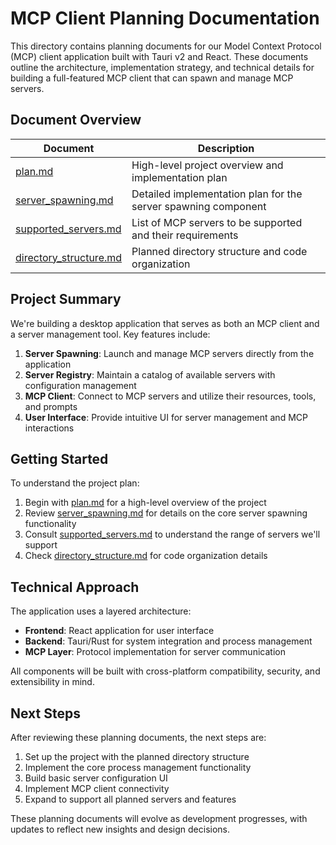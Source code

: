 # MCP Client Planning Documentation

This directory contains planning documents for our Model Context Protocol (MCP) client application built with Tauri v2 and React. These documents outline the architecture, implementation strategy, and technical details for building a full-featured MCP client that can spawn and manage MCP servers.

## Document Overview

| Document | Description |
|----------|-------------|
| [plan.md](plan.md) | High-level project overview and implementation plan |
| [server_spawning.md](server_spawning.md) | Detailed implementation plan for the server spawning component |
| [supported_servers.md](supported_servers.md) | List of MCP servers to be supported and their requirements |
| [directory_structure.md](directory_structure.md) | Planned directory structure and code organization |

## Project Summary

We're building a desktop application that serves as both an MCP client and a server management tool. Key features include:

1. **Server Spawning**: Launch and manage MCP servers directly from the application
2. **Server Registry**: Maintain a catalog of available servers with configuration management
3. **MCP Client**: Connect to MCP servers and utilize their resources, tools, and prompts
4. **User Interface**: Provide intuitive UI for server management and MCP interactions

## Getting Started

To understand the project plan:

1. Begin with [plan.md](plan.md) for a high-level overview of the project
2. Review [server_spawning.md](server_spawning.md) for details on the core server spawning functionality
3. Consult [supported_servers.md](supported_servers.md) to understand the range of servers we'll support
4. Check [directory_structure.md](directory_structure.md) for code organization details

## Technical Approach

The application uses a layered architecture:

- **Frontend**: React application for user interface
- **Backend**: Tauri/Rust for system integration and process management
- **MCP Layer**: Protocol implementation for server communication

All components will be built with cross-platform compatibility, security, and extensibility in mind.

## Next Steps

After reviewing these planning documents, the next steps are:

1. Set up the project with the planned directory structure
2. Implement the core process management functionality
3. Build basic server configuration UI
4. Implement MCP client connectivity
5. Expand to support all planned servers and features

These planning documents will evolve as development progresses, with updates to reflect new insights and design decisions. 
